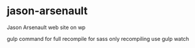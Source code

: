# jason-arsenault
Jason Arsenault web site on wp

gulp command for full recompile
for sass only recompiling use gulp watch
